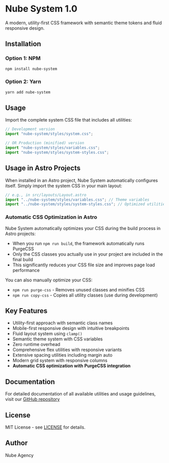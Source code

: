 # Nube System 1.0

A modern, utility-first CSS framework with semantic theme tokens and fluid responsive design.

## Installation

### Option 1: NPM

```bash
npm install nube-system
```

### Option 2: Yarn

```bash
yarn add nube-system
```

## Usage

Import the complete system CSS file that includes all utilities:

```javascript
// Development version
import "nube-system/styles/system.css";

// OR Production (minified) version
import "nube-system/styles/variables.css";
import "nube-system/styles/system-styles.css";
```

## Usage in Astro Projects

When installed in an Astro project, Nube System automatically configures itself. Simply import the system CSS in your main layout:

```javascript
// e.g., in src/layouts/Layout.astro
import "../nube-system/styles/variables.css"; // Theme variables
import "../nube-system/styles/system-styles.css"; // Optimized utilities
```

### Automatic CSS Optimization in Astro

Nube System automatically optimizes your CSS during the build process in Astro projects:

- When you run `npm run build`, the framework automatically runs PurgeCSS
- Only the CSS classes you actually use in your project are included in the final build
- This significantly reduces your CSS file size and improves page load performance

You can also manually optimize your CSS:

- `npm run purge-css` - Removes unused classes and minifies CSS
- `npm run copy-css` - Copies all utility classes (use during development)

## Key Features

- Utility-first approach with semantic class names
- Mobile-first responsive design with intuitive breakpoints
- Fluid layout system using `clamp()`
- Semantic theme system with CSS variables
- Zero runtime overhead
- Comprehensive flex utilities with responsive variants
- Extensive spacing utilities including margin auto
- Modern grid system with responsive columns
- **Automatic CSS optimization with PurgeCSS integration**

## Documentation

For detailed documentation of all available utilities and usage guidelines, visit our [GitHub repository](https://github.com/StefanV22/nube-system-1.0/blob/main/DOCUMENTATION.md)

## License

MIT License - see [LICENSE](./LICENSE) for details.

## Author

Nube Agency
